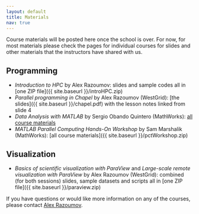 ```yaml
---
layout: default
title: Materials
nav: true
---
```


Course materials will be posted here once the school is over. For now, for most materials please check
the pages for individual courses for slides and other materials that the instructors have shared with us.

## Programming

- *Introduction to HPC* by Alex Razoumov: slides and sample codes all in [one ZIP file]({{ site.baseurl
  }}/introHPC.zip)
- *Parallel programming in Chapel* by Alex Razoumov (WestGrid): [the slides]({{ site.baseurl
  }}/chapel.pdf) with the lesson notes linked from slide 4
- *Data Analysis with MATLAB* by Sergio Obando Quintero (MathWorks):
  [all course materials](https://owncloud.westgrid.ca/index.php/s/Nj6IThSXSxtmTdK/download)
- *MATLAB Parallel Computing Hands-On Workshop* by Sam Marshalik (MathWorks): [all course materials]({{
  site.baseurl }}/pctWorkshop.zip)

## Visualization

- *Basics of scientific visualization with ParaView* and *Large-scale remote visualization with ParaView*
  by Alex Razoumov (WestGrid): combined (for both sessions) slides, sample datasets and scripts all in
  [one ZIP file]({{ site.baseurl }}/paraview.zip)

If you have questions or would like more information on any of the courses, please contact
[Alex Razoumov](mailto:alex.razoumov@westgrid.ca).
